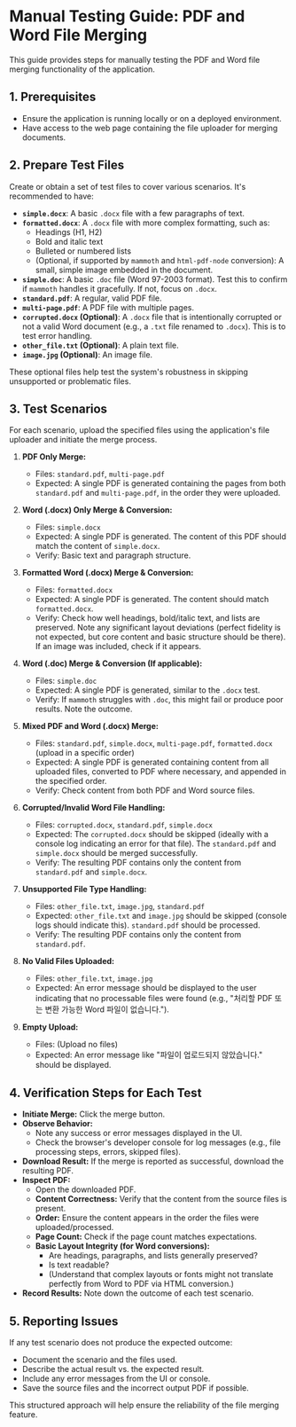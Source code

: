 # Manual Testing Guide: PDF and Word File Merging

This guide provides steps for manually testing the PDF and Word file merging functionality of the application.

## 1. Prerequisites

*   Ensure the application is running locally or on a deployed environment.
*   Have access to the web page containing the file uploader for merging documents.

## 2. Prepare Test Files

Create or obtain a set of test files to cover various scenarios. It's recommended to have:

*   **`simple.docx`**: A basic `.docx` file with a few paragraphs of text.
*   **`formatted.docx`**: A `.docx` file with more complex formatting, such as:
    *   Headings (H1, H2)
    *   Bold and italic text
    *   Bulleted or numbered lists
    *   (Optional, if supported by `mammoth` and `html-pdf-node` conversion): A small, simple image embedded in the document.
*   **`simple.doc`**: A basic `.doc` file (Word 97-2003 format). Test this to confirm if `mammoth` handles it gracefully. If not, focus on `.docx`.
*   **`standard.pdf`**: A regular, valid PDF file.
*   **`multi-page.pdf`**: A PDF file with multiple pages.
*   **`corrupted.docx` (Optional)**: A `.docx` file that is intentionally corrupted or not a valid Word document (e.g., a `.txt` file renamed to `.docx`). This is to test error handling.
*   **`other_file.txt` (Optional)**: A plain text file.
*   **`image.jpg` (Optional)**: An image file.

These optional files help test the system's robustness in skipping unsupported or problematic files.

## 3. Test Scenarios

For each scenario, upload the specified files using the application's file uploader and initiate the merge process.

1.  **PDF Only Merge:**
    *   Files: `standard.pdf`, `multi-page.pdf`
    *   Expected: A single PDF is generated containing the pages from both `standard.pdf` and `multi-page.pdf`, in the order they were uploaded.

2.  **Word (.docx) Only Merge & Conversion:**
    *   Files: `simple.docx`
    *   Expected: A single PDF is generated. The content of this PDF should match the content of `simple.docx`.
    *   Verify: Basic text and paragraph structure.

3.  **Formatted Word (.docx) Merge & Conversion:**
    *   Files: `formatted.docx`
    *   Expected: A single PDF is generated. The content should match `formatted.docx`.
    *   Verify: Check how well headings, bold/italic text, and lists are preserved. Note any significant layout deviations (perfect fidelity is not expected, but core content and basic structure should be there). If an image was included, check if it appears.

4.  **Word (.doc) Merge & Conversion (If applicable):**
    *   Files: `simple.doc`
    *   Expected: A single PDF is generated, similar to the `.docx` test.
    *   Verify: If `mammoth` struggles with `.doc`, this might fail or produce poor results. Note the outcome.

5.  **Mixed PDF and Word (.docx) Merge:**
    *   Files: `standard.pdf`, `simple.docx`, `multi-page.pdf`, `formatted.docx` (upload in a specific order)
    *   Expected: A single PDF is generated containing content from all uploaded files, converted to PDF where necessary, and appended in the specified order.
    *   Verify: Check content from both PDF and Word source files.

6.  **Corrupted/Invalid Word File Handling:**
    *   Files: `corrupted.docx`, `standard.pdf`, `simple.docx`
    *   Expected: The `corrupted.docx` should be skipped (ideally with a console log indicating an error for that file). The `standard.pdf` and `simple.docx` should be merged successfully.
    *   Verify: The resulting PDF contains only the content from `standard.pdf` and `simple.docx`.

7.  **Unsupported File Type Handling:**
    *   Files: `other_file.txt`, `image.jpg`, `standard.pdf`
    *   Expected: `other_file.txt` and `image.jpg` should be skipped (console logs should indicate this). `standard.pdf` should be processed.
    *   Verify: The resulting PDF contains only the content from `standard.pdf`.

8.  **No Valid Files Uploaded:**
    *   Files: `other_file.txt`, `image.jpg`
    *   Expected: An error message should be displayed to the user indicating that no processable files were found (e.g., "처리할 PDF 또는 변환 가능한 Word 파일이 없습니다.").

9.  **Empty Upload:**
    *   Files: (Upload no files)
    *   Expected: An error message like "파일이 업로드되지 않았습니다." should be displayed.

## 4. Verification Steps for Each Test

*   **Initiate Merge:** Click the merge button.
*   **Observe Behavior:**
    *   Note any success or error messages displayed in the UI.
    *   Check the browser's developer console for log messages (e.g., file processing steps, errors, skipped files).
*   **Download Result:** If the merge is reported as successful, download the resulting PDF.
*   **Inspect PDF:**
    *   Open the downloaded PDF.
    *   **Content Correctness:** Verify that the content from the source files is present.
    *   **Order:** Ensure the content appears in the order the files were uploaded/processed.
    *   **Page Count:** Check if the page count matches expectations.
    *   **Basic Layout Integrity (for Word conversions):**
        *   Are headings, paragraphs, and lists generally preserved?
        *   Is text readable?
        *   (Understand that complex layouts or fonts might not translate perfectly from Word to PDF via HTML conversion.)
*   **Record Results:** Note down the outcome of each test scenario.

## 5. Reporting Issues

If any test scenario does not produce the expected outcome:
*   Document the scenario and the files used.
*   Describe the actual result vs. the expected result.
*   Include any error messages from the UI or console.
*   Save the source files and the incorrect output PDF if possible.

This structured approach will help ensure the reliability of the file merging feature.
